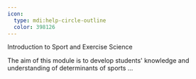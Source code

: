```yaml
---
icon:
  type: mdi:help-circle-outline
  color: 398126
---
```


Introduction to Sport and Exercise Science

The aim of this module is to develop students' knowledge and understanding of determinants of sports ... 
